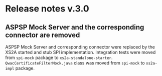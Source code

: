 # Release notes v.3.0

## ASPSP Mock Server and the corresponding connector are removed
ASPSP Mock Server and corresponding connector were replaced by the XS2A started and stub SPI implementation.
Integration tests were moved from `spi-mock` package to `xs2a-standalone-starter`. `QwacCertificateFilterMock.java` 
class was moved from `spi-mock` to `xs2a-impl` package.
